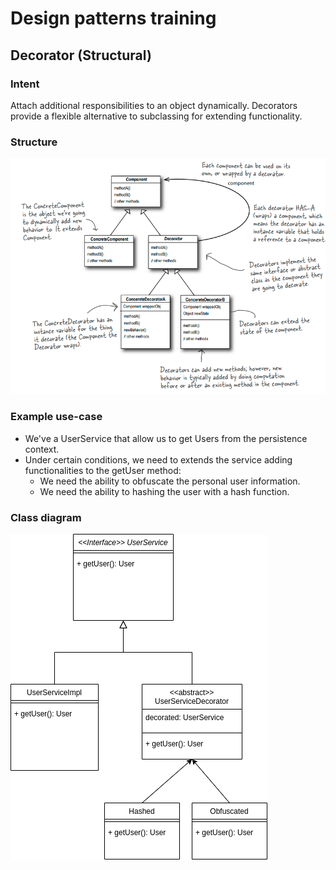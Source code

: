 # Design patterns training

## Decorator (Structural)

### Intent
Attach additional responsibilities to an object dynamically. Decorators provide
a flexible alternative to subclassing for extending functionality.

### Structure
![img.png](doc/img.png)

### Example use-case
* We've a UserService that allow us to get Users from the persistence context.
* Under certain conditions, we need to extends the service adding functionalities to the getUser method:
    * We need the ability to obfuscate the personal user information.
    * We need the ability to hashing the user with a hash function.

### Class diagram
![decorator-class.png](doc/decorator-class.png)